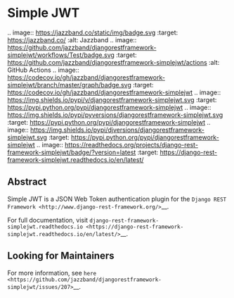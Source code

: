 Simple JWT
==========

.. image:: https://jazzband.co/static/img/badge.svg
   :target: https://jazzband.co/
   :alt: Jazzband
.. image:: https://github.com/jazzband/djangorestframework-simplejwt/workflows/Test/badge.svg
   :target: https://github.com/jazzband/djangorestframework-simplejwt/actions
   :alt: GitHub Actions
.. image:: https://codecov.io/gh/jazzband/djangorestframework-simplejwt/branch/master/graph/badge.svg
  :target: https://codecov.io/gh/jazzband/djangorestframework-simplejwt
.. image:: https://img.shields.io/pypi/v/djangorestframework-simplejwt.svg
  :target: https://pypi.python.org/pypi/djangorestframework-simplejwt
.. image:: https://img.shields.io/pypi/pyversions/djangorestframework-simplejwt.svg
  :target: https://pypi.python.org/pypi/djangorestframework-simplejwt
.. image:: https://img.shields.io/pypi/djversions/djangorestframework-simplejwt.svg
  :target: https://pypi.python.org/pypi/djangorestframework-simplejwt
.. image:: https://readthedocs.org/projects/django-rest-framework-simplejwt/badge/?version=latest
  :target: https://django-rest-framework-simplejwt.readthedocs.io/en/latest/

Abstract
--------

Simple JWT is a JSON Web Token authentication plugin for the `Django REST
Framework <http://www.django-rest-framework.org/>`__.

For full documentation, visit `django-rest-framework-simplejwt.readthedocs.io
<https://django-rest-framework-simplejwt.readthedocs.io/en/latest/>`__.

Looking for Maintainers
-----------------------

For more information, see `here
<https://github.com/jazzband/djangorestframework-simplejwt/issues/207>`__.
